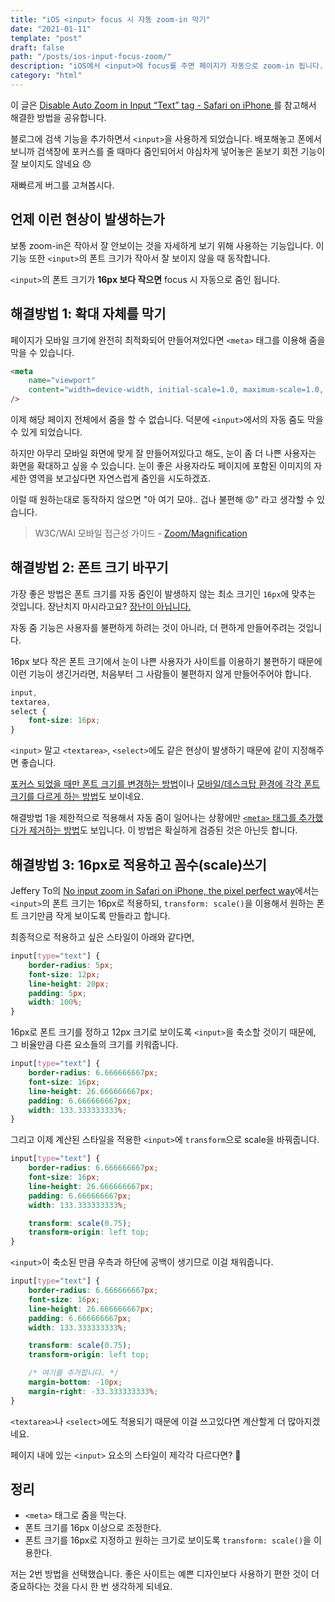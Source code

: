 ```yaml
---
title: "iOS <input> focus 시 자동 zoom-in 막기"
date: "2021-01-11"
template: "post"
draft: false
path: "/posts/ios-input-focus-zoom/"
description: "iOS에서 <input>에 focus를 주면 페이지가 자동으로 zoom-in 됩니다. 해당 현상을 막을 수 있는 두 가지 방법을 소개합니다."
category: "html"
---
```


이 글은 [Disable Auto Zoom in Input “Text” tag - Safari on iPhone
](https://stackoverflow.com/questions/2989263/disable-auto-zoom-in-input-text-tag-safari-on-iphone/)를 참고해서 해결한 방법을 공유합니다.

블로그에 검색 기능을 추가하면서 `<input>`을 사용하게 되었습니다. 배포해놓고 폰에서 보니까 검색창에 포커스를 줄 때마다 줌인되어서 야심차게 넣어놓은 돋보기 회전 기능이 잘 보이지도 않네요 😞

재빠르게 버그를 고쳐봅시다.

## 언제 이런 현상이 발생하는가

보통 zoom-in은 작아서 잘 안보이는 것을 자세하게 보기 위해 사용하는 기능입니다. 이 기능 또한 `<input>`의 폰트 크기가 작아서 잘 보이지 않을 때 동작합니다.

`<input>`의 폰트 크기가 **16px 보다 작으면** focus 시 자동으로 줌인 됩니다.

## 해결방법 1: 확대 자체를 막기

페이지가 모바일 크기에 완전히 최적화되어 만들어져있다면 `<meta>` 태그를 이용해 줌을 막을 수 있습니다.

```html
<meta
    name="viewport"
    content="width=device-width, initial-scale=1.0, maximum-scale=1.0, user-scalable=0"
/>
```

이제 해당 페이지 전체에서 줌을 할 수 없습니다. 덕분에 `<input>`에서의 자동 줌도 막을 수 있게 되었습니다.

하지만 아무리 모바일 화면에 맞게 잘 만들어져있다고 해도, 눈이 좀 더 나쁜 사용자는 화면을 확대하고 싶을 수 있습니다. 눈이 좋은 사용자라도 페이지에 포함된 이미지의 자세한 영역을 보고싶다면 자연스럽게 줌인을 시도하겠죠.

이럴 때 원하는대로 동작하지 않으면 "아 여기 모야.. 겁나 불편해 😡" 라고 생각할 수 있습니다.

> W3C/WAI 모바일 접근성 가이드 - [Zoom/Magnification](https://www.w3.org/TR/mobile-accessibility-mapping/#zoom-magnification)

## 해결방법 2: 폰트 크기 바꾸기

가장 좋은 방법은 폰트 크기를 자동 줌인이 발생하지 않는 최소 크기인 `16px`에 맞추는 것입니다. 장난치지 마시라고요? [장난이 아닙니다.](https://stackoverflow.com/a/7655319)

자동 줌 기능은 사용자를 불편하게 하려는 것이 아니라, 더 편하게 만들어주려는 것입니다.

16px 보다 작은 폰트 크기에서 눈이 나쁜 사용자가 사이트를 이용하기 불편하기 때문에 이런 기능이 생긴거라면, 처음부터 그 사람들이 불편하지 않게 만들어주어야 합니다.

```css
input,
textarea,
select {
    font-size: 16px;
}
```

`<input>` 말고 `<textarea>`, `<select>`에도 같은 현상이 발생하기 때문에 같이 지정해주면 좋습니다.

[포커스 되었을 때만 폰트 크기를 변경하는 방법](https://stackoverflow.com/a/13934014)이나 [모바일/데스크탑 환경에 각각 폰트 크기를 다르게 하는 방법](https://stackoverflow.com/a/26069511)도 보이네요.

해결방법 1을 제한적으로 적용해서 자동 줌이 일어나는 상황에만 [`<meta>` 태그를 추가했다가 제거하는 방법](https://stackoverflow.com/a/51214685)도 보입니다. 이 방법은 확실하게 검증된 것은 아닌듯 합니다.

## 해결방법 3: 16px로 적용하고 꼼수(scale)쓰기

Jeffery To의 [No input zoom in Safari on iPhone, the pixel perfect way](https://thingsthemselves.com/no-input-zoom-in-safari-on-iphone-the-pixel-perfect-way/)에서는 `<input>`의 폰트 크기는 16px로 적용하되, `transform: scale()`을 이용해서 원하는 폰트 크기만큼 작게 보이도록 만들라고 합니다.

최종적으로 적용하고 싶은 스타일이 아래와 같다면,

```css
input[type="text"] {
    border-radius: 5px;
    font-size: 12px;
    line-height: 20px;
    padding: 5px;
    width: 100%;
}
```

16px로 폰트 크기를 정하고 12px 크기로 보이도록 `<input>`을 축소할 것이기 때문에, 그 비율만큼 다른 요소들의 크기를 키워줍니다.

```css
input[type="text"] {
    border-radius: 6.666666667px;
    font-size: 16px;
    line-height: 26.666666667px;
    padding: 6.666666667px;
    width: 133.333333333%;
}
```

그리고 이제 계산된 스타일을 적용한 `<input>`에 `transform`으로 scale을 바꿔줍니다.

```css
input[type="text"] {
    border-radius: 6.666666667px;
    font-size: 16px;
    line-height: 26.666666667px;
    padding: 6.666666667px;
    width: 133.333333333%;

    transform: scale(0.75);
    transform-origin: left top;
}
```

`<input>`이 축소된 만큼 우측과 하단에 공백이 생기므로 이걸 채워줍니다.

```css
input[type="text"] {
    border-radius: 6.666666667px;
    font-size: 16px;
    line-height: 26.666666667px;
    padding: 6.666666667px;
    width: 133.333333333%;

    transform: scale(0.75);
    transform-origin: left top;

    /* 여기를 추가합니다. */
    margin-bottom: -10px;
    margin-right: -33.333333333%;
}
```

`<textarea>`나 `<select>`에도 적용되기 때문에 이걸 쓰고있다면 계산할게 더 많아지겠네요.

페이지 내에 있는 `<input>` 요소의 스타일이 제각각 다르다면? 🙊

## 정리

-   `<meta>` 태그로 줌을 막는다.
-   폰트 크기를 16px 이상으로 조정한다.
-   폰트 크기를 16px로 지정하고 원하는 크기로 보이도록 `transform: scale()`을 이용한다.

저는 2번 방법을 선택했습니다. 좋은 사이트는 예쁜 디자인보다 사용하기 편한 것이 더 중요하다는 것을 다시 한 번 생각하게 되네요.
